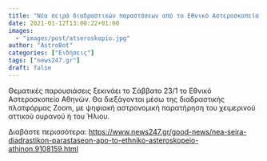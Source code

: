 ```yaml
---
title: "Νέα σειρά διαδραστικών παραστάσεων από το Εθνικό Αστεροσκοπείο Αθηνών"
date: 2021-01-12T13:00:22+01:00
images:
  - "images/post/atseroskopio.jpg"
author: "AstroBot"
categories: ["Ειδήσεις"]
tags: ["news247.gr"]
draft: false
---
```


Θεματικές παρουσιάσεις ξεκινάει το Σάββατο 23/1 το Εθνικό Αστεροσκοπείο Αθηνών. Θα διεξάγονται μέσω της διαδραστικής πλατφόρμας Zoom, με ψηφιακή αστρονομική παρατήρηση του χειμερινού αττικού ουρανού ή του Ήλιου.

Διαβάστε περισσότερα: https://www.news247.gr/good-news/nea-seira-diadrastikon-parastaseon-apo-to-ethniko-asteroskopeio-athinon.9108159.html

